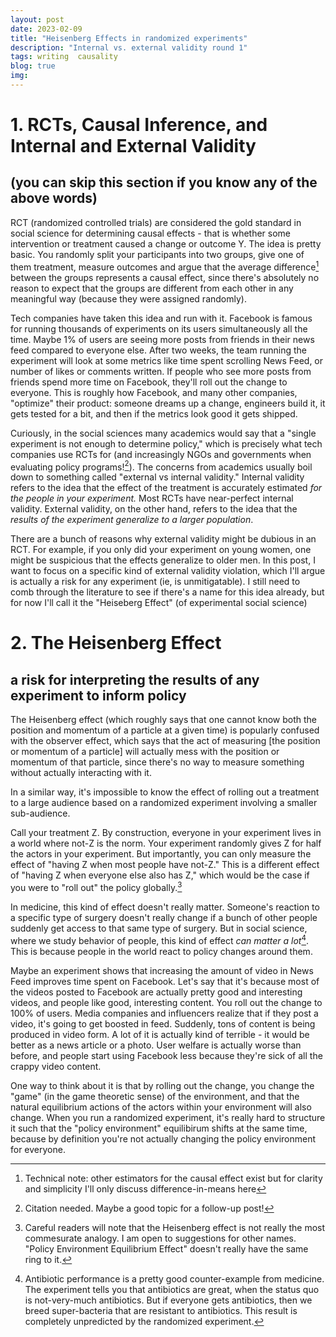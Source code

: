 ```yaml
---
layout: post
date: 2023-02-09
title: "Heisenberg Effects in randomized experiments"
description: "Internal vs. external validity round 1"
tags: writing  causality
blog: true
img:
---
```


# 1. RCTs, Causal Inference, and Internal and External Validity

## (you can skip this section if you know any of the above words)

RCT (randomized controlled trials) are considered the gold standard in social science for determining causal effects - that is whether some intervention or treatment caused a change or outcome Y. The idea is pretty basic. You randomly split your participants into two groups, give one of them treatment, measure outcomes and argue that the average difference[^1] between the groups represents a causal effect, since there's absolutely no reason to expect that the groups are different from each other in any meaningful way (because they were assigned randomly).

Tech companies have taken this idea and run with it. Facebook is famous for running thousands of experiments on its users simultaneously all the time. Maybe 1% of users are seeing more posts from friends in their news feed compared to everyone else. After two weeks, the team running the experiment will look at some metrics like time spent scrolling News Feed, or number of likes or comments written. If people who see more posts from friends spend more time on Facebook, they'll roll out the change to everyone. This is roughly how Facebook, and many other companies, "optimize" their product: someone dreams up a change, engineers build it, it gets tested for a bit, and then if the metrics look good it gets shipped.

Curiously, in the social sciences many academics would say that a "single experiment is not enough to determine policy," which is precisely what tech companies use RCTs for (and increasingly NGOs and governments when evaluating policy programs![^2]). The concerns from academics usually boil down to something called "external vs internal validity." Internal validity refers to the idea that the effect of the treatment is accurately estimated _for the people in your experiment._ Most RCTs have near-perfect internal validity. External validity, on the other hand, refers to the idea that the _results of the experiment generalize to a larger population_.

There are a bunch of reasons why external validity might be dubious in an RCT. For example, if you only did your experiment on young women, one might be suspicious that the effects generalize to older men. In this post, I want to focus on a specific kind of external validity violation, which I'll argue is actually a risk for any experiment (ie, is unmitigatable). I still need to comb through the literature to see if there's a name for this idea already, but for now I'll call it the "Heiseberg Effect" (of experimental social science)

# 2. The Heisenberg Effect

## a risk for interpreting the results of any experiment to inform policy

The Heisenberg effect (which roughly says that one cannot know both the position and momentum of a particle at a given time) is popularly confused with the observer effect, which says that the act of measuring [the position or momentum of a particle] will actually mess with the position or momentum of that particle, since there's no way to measure something without actually interacting with it.

In a similar way, it's impossible to know the effect of rolling out a treatment to a large audience based on a randomized experiment involving a smaller sub-audience.

Call your treatment Z. By construction, everyone in your experiment lives in a world where not-Z is the norm. Your experiment randomly gives Z for half the actors in your experiment. But importantly, you can only measure the effect of "having Z when most people have not-Z." This is a different effect of "having Z when everyone else also has Z," which would be the case if you were to "roll out" the policy globally.[^3]

In medicine, this kind of effect doesn't really matter. Someone's reaction to a specific type of surgery doesn't really change if a bunch of other people suddenly get access to that same type of surgery. But in social science, where we study behavior of people, this kind of effect _can matter a lot_[^4]. This is because people in the world react to policy changes around them.

Maybe an experiment shows that increasing the amount of video in News Feed improves time spent on Facebook. Let's say that it's because most of the videos posted to Facebook are actually pretty good and interesting videos, and people like good, interesting content. You roll out the change to 100% of users. Media companies and influencers realize that if they post a video, it's going to get boosted in feed. Suddenly, tons of content is being produced in video form. A lot of it is actually kind of terrible - it would be better as a news article or a photo. User welfare is actually worse than before, and people start using Facebook less because they're sick of all the crappy video content.

One way to think about it is that by rolling out the change, you change the "game" (in the game theoretic sense) of the environment, and that the natural equilibrium actions of the actors within your environment will also change. When you run a randomized experiment, it's really hard to structure it such that the "policy environment" equilibirum shifts at the same time, because by definition you're not actually changing the policy environment for everyone.

[^1]: Technical note: other estimators for the causal effect exist but for clarity and simplicity I'll only discuss difference-in-means here
[^2]: Citation needed. Maybe a good topic for a follow-up post!
[^3]: Careful readers will note that the Heisenberg effect is not really the most commesurate analogy. I am open to suggestions for other names. "Policy Environment Equilibrium Effect" doesn't really have the same ring to it.
[^4]: Antibiotic performance is a pretty good counter-example from medicine. The experiment tells you that antibiotics are great, when the status quo is not-very-much antibiotics. But if everyone gets antibiotics, then we breed super-bacteria that are resistant to antibiotics. This result is completely unpredicted by the randomized experiment.
